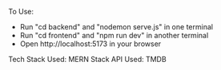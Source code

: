 To Use:
- Run "cd backend" and "nodemon serve.js" in one terminal
- Run "cd frontend" and "npm run dev" in another terminal
- Open http://localhost:5173 in your browser

Tech Stack Used: MERN Stack
API Used: TMDB
